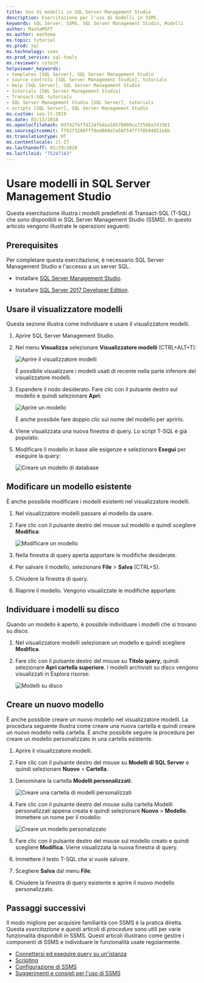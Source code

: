 ```yaml
---
title: Uso di modelli in SQL Server Management Studio
description: Esercitazione per l'uso di modelli in SSMS.
keywords: SQL Server, SSMS, SQL Server Management Studio, Modelli
author: MashaMSFT
ms.author: mathoma
ms.topic: tutorial
ms.prod: sql
ms.technology: ssms
ms.prod_service: sql-tools
ms.reviewer: sstein
helpviewer_keywords:
- templates [SQL Server], SQL Server Management Studio
- source controls [SQL Server Management Studio], tutorials
- Help [SQL Server], SQL Server Management Studio
- tutorials [SQL Server Management Studio]
- Transact-SQL tutorials
- SQL Server Management Studio [SQL Server], tutorials
- scripts [SQL Server], SQL Server Management Studio
ms.custom: seo-lt-2019
ms.date: 03/13/2018
ms.openlocfilehash: 03f42fbffd124fbdaa18578009ce72598a743361
ms.sourcegitcommit: ff82f3260ff79ed860a7a58f54ff7f0594851e6b
ms.translationtype: HT
ms.contentlocale: it-IT
ms.lasthandoff: 03/29/2020
ms.locfileid: "75247163"
---
```

# <a name="use-templates-in-sql-server-management-studio"></a>Usare modelli in SQL Server Management Studio

Questa esercitazione illustra i modelli predefiniti di Transact-SQL (T-SQL) che sono disponibili in SQL Server Management Studio (SSMS). In questo articolo vengono illustrate le operazioni seguenti:

## <a name="prerequisites"></a>Prerequisites

Per completare questa esercitazione, è necessario SQL Server Management Studio e l'accesso a un server SQL.

* Installare [SQL Server Management Studio](https://docs.microsoft.com/sql/ssms/download-sql-server-management-studio-ssms).

* Installare [SQL Server 2017 Developer Edition](https://www.microsoft.com/sql-server/sql-server-downloads).

## <a name="use-template-browser"></a>Usare il visualizzatore modelli

Questa sezione illustra come individuare e usare il visualizzatore modelli.

1. Aprire SQL Server Management Studio.

2. Nel menu **Visualizza** selezionare **Visualizzatore modelli** (CTRL+ALT+T):

    ![Aprire il visualizzatore modelli](media/templates-ssms/templatebrowser.png)

    È possibile visualizzare i modelli usati di recente nella parte inferiore del visualizzatore modelli.

3. Espandere il nodo desiderato. Fare clic con il pulsante destro sul modello e quindi selezionare **Apri**:

    ![Aprire un modello](media/templates-ssms/opentemplate.png)

    È anche possibile fare doppio clic sul nome del modello per aprirlo.

4. Viene visualizzata una nuova finestra di query. Lo script T-SQL è già popolato.

5. Modificare il modello in base alle esigenze e selezionare **Esegui** per eseguire la query:

    ![Creare un modello di database](media/templates-ssms/createdbtemplate.png)

## <a name="edit-an-existing-template"></a>Modificare un modello esistente

È anche possibile modificare i modelli esistenti nel visualizzatore modelli.  

1. Nel visualizzatore modelli passare al modello da usare.

2. Fare clic con il pulsante destro del mouse sul modello e quindi scegliere **Modifica**:

    ![Modificare un modello](media/templates-ssms/edittemplate.png)

3. Nella finestra di query aperta apportare le modifiche desiderate.

4. Per salvare il modello, selezionare **File** > **Salva** (CTRL+S).

5. Chiudere la finestra di query.

6. Riaprire il modello. Vengono visualizzate le modifiche apportate.

## <a name="locate-templates-on-disk"></a>Individuare i modelli su disco

Quando un modello è aperto, è possibile individuare i modelli che si trovano su disco.

1. Nel visualizzatore modelli selezionare un modello e quindi scegliere **Modifica**.

2. Fare clic con il pulsante destro del mouse su **Titolo query**, quindi selezionare **Apri cartella superiore**. I modelli archiviati su disco vengono visualizzati in Esplora risorse: 

   ![Modelli su disco](media/templates-ssms/templatesondisk.png)
  
## <a name="create-a-new-template"></a>Creare un nuovo modello

È anche possibile creare un nuovo modello nel visualizzatore modelli. La procedura seguente illustra come creare una nuova cartella e quindi creare un nuovo modello nella cartella. È anche possibile seguire la procedura per creare un modello personalizzato in una cartella esistente. 

1. Aprire il visualizzatore modelli.

2. Fare clic con il pulsante destro del mouse su **Modelli di SQL Server** e quindi selezionare **Nuovo** > **Cartella**.

3. Denominare la cartella **Modelli personalizzati**:

    ![Creare una cartella di modelli personalizzati](media/templates-ssms/creatingcustomtemplate.png)

4. Fare clic con il pulsante destro del mouse sulla cartella Modelli personalizzati appena creata e quindi selezionare **Nuovo** > **Modello**. Immettere un nome per il modello:

    ![Creare un modello personalizzato](media/templates-ssms/createnewtemplate.png)

5. Fare clic con il pulsante destro del mouse sul modello creato e quindi scegliere **Modifica**. Viene visualizzata la nuova finestra di query.

6. Immettere il testo T-SQL che si vuole salvare.

7. Scegliere **Salva** dal menu **File**.

8. Chiudere la finestra di query esistente e aprire il nuovo modello personalizzato.

## <a name="next-steps"></a>Passaggi successivi

Il modo migliore per acquisire familiarità con SSMS è la pratica diretta. Questa *esercitazione* e questi articoli di *procedure* sono utili per varie funzionalità disponibili in SSMS.  Questi articoli illustrano come gestire i componenti di SSMS e individuare le funzionalità usate regolarmente.

* [Connettersi ed eseguire query su un'istanza](../tutorials/connect-query-sql-server.md)
* [Scripting](../tutorials/scripting-ssms.md)
* [Configurazione di SSMS](../tutorials/ssms-configuration.md)
* [Suggerimenti e consigli per l'uso di SSMS](../tutorials/ssms-tricks.md)